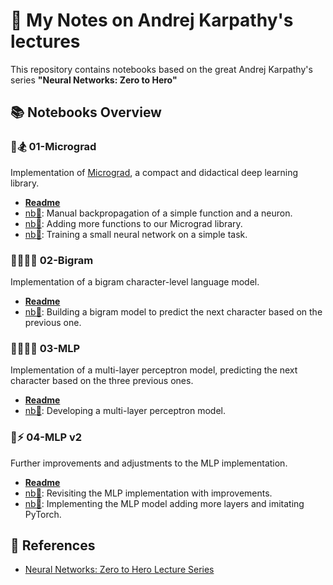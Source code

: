 # 📒 My Notes on Andrej Karpathy's lectures

This repository contains notebooks based on the great Andrej Karpathy's series **"Neural Networks: Zero to Hero"**

## 📚 Notebooks Overview

### 🤏🏂 01-Micrograd
Implementation of [Micrograd](https://github.com/karpathy/micrograd), a compact and didactical deep learning library.
- [**Readme**](karpathings_01_micrograd/README.md)
- [nb📕](karpathings_01_micrograd/micrograd_01.ipynb): Manual backpropagation of a simple function and a neuron.
- [nb📘](karpathings_01_micrograd/micrograd_02.ipynb): Adding more functions to our Micrograd library.
- [nb📗](karpathings_01_micrograd/micrograd_03.ipynb): Training a small neural network on a simple task.

### 🧑‍🤝‍🧑💬 02-Bigram
Implementation of a bigram character-level language model.
- [**Readme**](karpathings_02_bigram/README.md)
- [nb📕](karpathings_02_bigram/makemore_01_bigrams.ipynb): Building a bigram model to predict the next character based on the previous one.

### 🧠👨‍👦‍👦 03-MLP
Implementation of a multi-layer perceptron model, predicting the next character based on the three previous ones.
- [**Readme**](karpathings_03_MLP/README.md)
- [nb📕](karpathings_03_MLP/makemore_02_MLP.ipynb): Developing a multi-layer perceptron model.
  
### 🧠⚡ 04-MLP v2
Further improvements and adjustments to the MLP implementation.
- [**Readme**](karpathings_04_MLP/README.md)
- [nb📕](karpathings_04_MLP/makemore_03.ipynb): Revisiting the MLP implementation with improvements.
- [nb📘](karpathings_04_MLP/makemore_03_ipynb_pytorch.ipynb): Implementing the MLP model adding more layers and imitating PyTorch.

## 🔗 References

- [Neural Networks: Zero to Hero Lecture Series](https://www.youtube.com/watch?v=VMj-3S1tku0&list=PLAqhIrjkxbuWI23v9cThsA9GvCAUhRvKZ)
